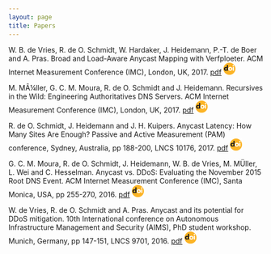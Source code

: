 ```yaml
---
layout: page
title: Papers
---
```



W. B. de Vries, R. de O. Schmidt, W. Hardaker, J. Heidemann, P.-T. de Boer and A. Pras. Broad and Load-Aware Anycast Mapping with Verfploeter. ACM Internet Measurement Conference (IMC), London, UK, 2017. [pdf](https://conferences.sigcomm.org/imc/2017/papers/imc17-final46.pdf) [<img src="/img/doi.png">](https://doi.org/10.1145/3131365.3131371)

M. MÃ¼ller, G. C. M. Moura, R. de O. Schmidt and J. Heidemann. Recursives in the Wild: Engineering Authoritatives DNS Servers. ACM Internet Measurement Conference (IMC), London, UK, 2017. [pdf](https://conferences.sigcomm.org/imc/2017/papers/imc17-final12.pdf) [<img src="/img/doi.png">](https://doi.org/10.1145/3131365.3131366)

R. de O. Schmidt, J. Heidemann and J. H. Kuipers. Anycast Latency: How Many Sites Are Enough? Passive and Active Measurement (PAM) conference, Sydney, Australia, pp 188-200, LNCS 10176, 2017. [pdf](http://wwwhome.cs.utwente.nl/~schmidtr/docs/pam2017schmidt.pdf) [<img src="/img/doi.png">](https://link.springer.com/chapter/10.1007%2F978-3-319-54328-4_14)

G. C. M. Moura, R. de O. Schmidt, J. Heidemann, W. B. de Vries, M. M&#x000DC;ller, L. Wei and C. Hesselman. Anycast vs. DDoS: Evaluating the November 2015 Root DNS Event. ACM Internet Measurement Conference (IMC), Santa Monica, USA, pp 255-270, 2016. [pdf](http://wwwhome.cs.utwente.nl/~schmidtr/docs/ISI-TR-2016-709.pdf) [<img src="/img/doi.png">](https://doi.org/10.1145/2987443.298744)

W. de Vries, R. de O. Schmidt and A. Pras. Anycast and its potential for DDoS mitigation. 10th International conference on Autonomous Infrastructure Management and Security (AIMS), PhD student workshop. Munich, Germany, pp 147-151, LNCS 9701, 2016. [pdf](http://wwwhome.cs.utwente.nl/~schmidtr/docs/aims2016.pdf) [<img src="/img/doi.png">](https://doi.org/10.1007/978-3-319-39814-3_16)
